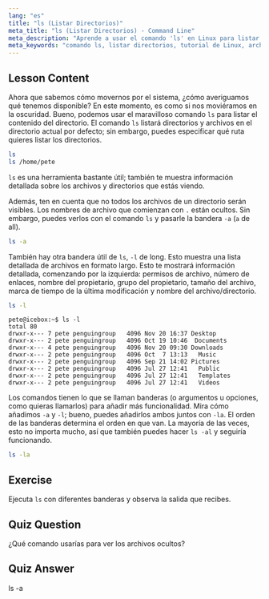 ```yaml
---
lang: "es"
title: "ls (Listar Directorios)"
meta_title: "ls (Listar Directorios) - Command Line"
meta_description: "Aprende a usar el comando 'ls' en Linux para listar el contenido de directorios, ver archivos ocultos y entender los detalles de los archivos. ¡Mejora tus habilidades en la línea de comandos de Linux!"
meta_keywords: "comando ls, listar directorios, tutorial de Linux, archivos ocultos, comandos de Linux, Linux para principiantes, guía de Linux"
---
```


## Lesson Content

Ahora que sabemos cómo movernos por el sistema, ¿cómo averiguamos qué tenemos disponible? En este momento, es como si nos moviéramos en la oscuridad. Bueno, podemos usar el maravilloso comando `ls` para listar el contenido del directorio. El comando `ls` listará directorios y archivos en el directorio actual por defecto; sin embargo, puedes especificar qué ruta quieres listar los directorios.

```bash
ls
ls /home/pete
```

`ls` es una herramienta bastante útil; también te muestra información detallada sobre los archivos y directorios que estás viendo.

Además, ten en cuenta que no todos los archivos de un directorio serán visibles. Los nombres de archivo que comienzan con `.` están ocultos. Sin embargo, puedes verlos con el comando `ls` y pasarle la bandera `-a` (`a` de all).

```bash
ls -a
```

También hay otra bandera útil de `ls`, `-l` de long. Esto muestra una lista detallada de archivos en formato largo. Esto te mostrará información detallada, comenzando por la izquierda: permisos de archivo, número de enlaces, nombre del propietario, grupo del propietario, tamaño del archivo, marca de tiempo de la última modificación y nombre del archivo/directorio.

```bash
ls -l
```

```plaintext
pete@icebox:~$ ls -l
total 80
drwxr-x--- 7 pete penguingroup   4096 Nov 20 16:37 Desktop
drwxr-x--- 2 pete penguingroup   4096 Oct 19 10:46  Documents
drwxr-x--- 4 pete penguingroup   4096 Nov 20 09:30 Downloads
drwxr-x--- 2 pete penguingroup   4096 Oct  7 13:13   Music
drwxr-x--- 2 pete penguingroup   4096 Sep 21 14:02 Pictures
drwxr-x--- 2 pete penguingroup   4096 Jul 27 12:41   Public
drwxr-x--- 2 pete penguingroup   4096 Jul 27 12:41   Templates
drwxr-x--- 2 pete penguingroup   4096 Jul 27 12:41   Videos
```

Los comandos tienen lo que se llaman banderas (o argumentos u opciones, como quieras llamarlos) para añadir más funcionalidad. Mira cómo añadimos `-a` y `-l`; bueno, puedes añadirlos ambos juntos con `-la`. El orden de las banderas determina el orden en que van. La mayoría de las veces, esto no importa mucho, así que también puedes hacer `ls -al` y seguiría funcionando.

```bash
ls -la
```

## Exercise

Ejecuta `ls` con diferentes banderas y observa la salida que recibes.

## Quiz Question

¿Qué comando usarías para ver los archivos ocultos?

## Quiz Answer

ls -a

